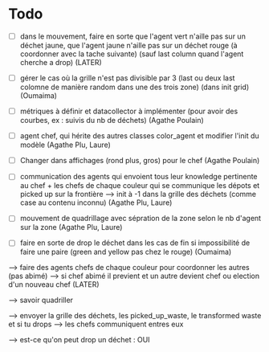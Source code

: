 # Todo

- [ ] dans le mouvement, faire en sorte que l'agent vert n'aille pas sur un déchet jaune, que l'agent jaune n'aille pas sur un déchet rouge (à coordonner avec la tache suivante) (sauf last column quand l'agent cherche a drop)  (LATER)
- [ ] gérer le cas où la grille n'est pas divisible par 3 (last ou deux last colomne de manière random dans une des trois zone) (dans init grid)  (Oumaima)
- [ ] métriques à définir et datacollector à implémenter (pour avoir des courbes, ex : suivis du nb de déchets) (Agathe Poulain)
- [ ] agent chef, qui hérite des autres classes color_agent et modifier l'init du modèle (Agathe Plu, Laure)
- [ ] Changer dans affichages (rond plus, gros) pour le chef  (Agathe Poulain) 
- [ ] communication des agents qui envoient tous leur knowledge pertinente au chef + les chefs de chaque couleur qui se communique les dépots et picked up sur la frontière --> init à -1 dans la grille des déchets (comme case au contenu inconnu)  (Agathe Plu, Laure)
- [ ] mouvement de quadrillage avec sépration de la zone selon le nb d'agent sur la zone  (Agathe Plu, Laure)
- [ ] faire en sorte de drop le déchet dans les cas de fin si impossibilité de faire une paire (green and yellow pas chez le rouge) (Oumaima)


--> faire des agents chefs de chaque couleur pour coordonner les autres (pas abimé)
--> si chef abimé il previent et un autre devient chef ou election d'un nouveau chef (LATER)

--> savoir quadriller 

--> envoyer la grille des déchets, les picked_up_waste, le transformed waste et si tu drops
--> les chefs communiquent entres eux

--> est-ce qu'on peut drop un déchet : OUI


